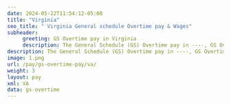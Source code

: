 ```yaml
---
date: 2024-05-22T11:54:12-05:00
title: "Virginia"
seo_title: " Virginia General schedule Overtime pay & Wages"
subheader:
     greeting: GS Overtime pay in Virginia
     description: The General Schedule (GS) Overtime pay in ----, GS Overtime pay,The General Schedule  Overtime pay, updated for year 2024.
description: The General Schedule (GS) Overtime pay in ----, GS Overtime pay,The General Schedule  Overtime pay, updated for year 2024.
image: 1.png
url: /pay/gs-overtime-pay/va/
weight: 3
layout: pay
xml: VA
data: gs-overtime
---
```

